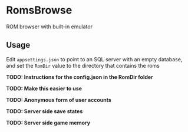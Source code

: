 # RomsBrowse

ROM browser with built-in emulator

## Usage

Edit `appsettings.json` to point to an SQL server with an empty database,
and set the `RomDir` value to the directory that contains the roms

**TODO: Instructions for the config.json in the RomDir folder**

**TODO: Make this easier to use**

**TODO: Anonymous form of user accounts**

**TODO: Server side save states**

**TODO: Server side game memory**
